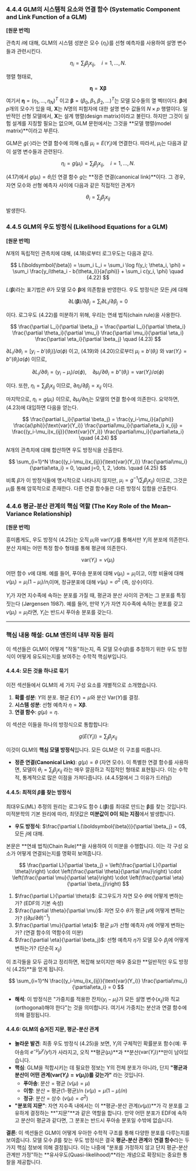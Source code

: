 ### **4.4.4 GLM의 시스템적 요소와 연결 함수 (Systematic Component and Link Function of a GLM)**

**[원문 번역]**

관측치 $i$에 대해, GLM의 시스템 성분은 모수 $\{\eta_i\}$를 선형 예측자를 사용하여 설명 변수들과 관련시킨다.

$$ \eta_i = \sum_j \beta_j x_{ij}, \quad i=1, \dots, N. $$

행렬 형태로,

$$ \boldsymbol{\eta} = \mathbf{X}\boldsymbol{\beta} $$

여기서 $\boldsymbol{\eta}=(\eta_1, \dots, \eta_N)^T$ 이고 $\boldsymbol{\beta}=(\beta_0, \beta_1, \beta_2, \dots)^T$는 모델 모수들의 열 벡터이다. $\boldsymbol{\beta}$에 $p$개의 모수가 있을 때, $\mathbf{X}$는 $N$명의 피험자에 대한 설명 변수 값들의 $N \times p$ 행렬이다. 일반적인 선형 모델에서, $\mathbf{X}$는 설계 행렬(design matrix)이라고 불린다. 하지만 그것이 실험 설계를 지칭할 필요는 없으며, GLM 문헌에서는 그것을 **모델 행렬(model matrix)**이라고 부른다.

GLM은 $g(\cdot)$라는 연결 함수에 의해 $\eta_i$를 $\mu_i=E(Y_i)$에 연결한다. 따라서, $\mu_i$는 다음과 같이 설명 변수들과 관련된다.

$$ \eta_i = g(\mu_i) = \sum_j \beta_j x_{ij}, \quad i=1, \dots, N. $$

(4.17)에서 $g(\mu_i)=\theta_i$인 연결 함수 $g$는 **정준 연결(canonical link)**이다. 그 경우, 자연 모수와 선형 예측자 사이에 다음과 같은 직접적인 관계가

$$ \theta_i = \sum_j \beta_j x_{ij} $$

발생한다.

### **4.4.5 GLM의 우도 방정식 (Likelihood Equations for a GLM)**

**[원문 번역]**

$N$개의 독립적인 관측치에 대해, (4.18)로부터 로그우도는 다음과 같다.

$$ L(\boldsymbol{\beta}) = \sum_i L_i = \sum_i \log f(y_i; \theta_i, \phi) = \sum_i \frac{y_i\theta_i - b(\theta_i)}{a(\phi)} + \sum_i c(y_i, \phi) \quad (4.22) $$

$L(\boldsymbol{\beta})$라는 표기법은 $\theta$가 모델 모수 $\boldsymbol{\beta}$에 의존함을 반영한다. 우도 방정식은 모든 $j$에 대해

$$ \partial L(\boldsymbol{\beta}) / \partial \beta_j = \sum_i \partial L_i / \partial \beta_j = 0 $$

이다. 로그우도 (4.22)를 미분하기 위해, 우리는 연쇄 법칙(chain rule)을 사용한다.

$$ \frac{\partial L_i}{\partial \beta_j} = \frac{\partial L_i}{\partial \theta_i} \frac{\partial \theta_i}{\partial \mu_i} \frac{\partial \mu_i}{\partial \eta_i} \frac{\partial \eta_i}{\partial \beta_j} \quad (4.23) $$

$\partial L_i / \partial \theta_i = [y_i - b'(\theta_i)]/a(\phi)$ 이고, (4.19)와 (4.20)으로부터 $\mu_i=b'(\theta_i)$ 와 $\text{var}(Y_i)=b''(\theta_i)a(\phi)$ 이므로,

$$ \partial L_i / \partial \theta_i = (y_i - \mu_i)/a(\phi), \quad \partial \mu_i / \partial \theta_i = b''(\theta_i) = \text{var}(Y_i)/a(\phi) $$

이다. 또한, $\eta_i = \sum_j \beta_j x_{ij}$ 이므로, $\partial \eta_i / \partial \beta_j = x_{ij}$ 이다.

마지막으로, $\eta_i=g(\mu_i)$ 이므로, $\partial \mu_i / \partial \eta_i$는 모델의 연결 함수에 의존한다. 요약하면, (4.23)에 대입하면 다음을 얻는다.

$$ \frac{\partial L_i}{\partial \beta_j} = \frac{y_i-\mu_i}{a(\phi)} \frac{a(\phi)}{\text{var}(Y_i)} \frac{\partial\mu_i}{\partial\eta_i} x_{ij} = \frac{(y_i-\mu_i)x_{ij}}{\text{var}(Y_i)} \frac{\partial\mu_i}{\partial\eta_i} \quad (4.24) $$

$N$개의 관측치에 대해 합산하면 우도 방정식을 산출한다.

$$ \sum_{i=1}^N \frac{(y_i-\mu_i)x_{ij}}{\text{var}(Y_i)} \frac{\partial\mu_i}{\partial\eta_i} = 0, \quad j=0, 1, 2, \dots. \quad (4.25) $$

비록 $\beta$가 이 방정식들에 명시적으로 나타나지 않지만, $\mu_i = g^{-1}(\sum_j \beta_j x_{ij})$ 이므로, 그것은 $\mu_i$를 통해 암묵적으로 존재한다. 다른 연결 함수들은 다른 방정식 집합을 산출한다.

### **4.4.6 평균-분산 관계의 핵심 역할 (The Key Role of the Mean–Variance Relationship)**

**[원문 번역]**

흥미롭게도, 우도 방정식 (4.25)는 오직 $\mu_i$와 $\text{var}(Y_i)$를 통해서만 $Y_i$의 분포에 의존한다. 분산 자체는 어떤 특정 함수 형태를 통해 평균에 의존한다.

$$ \text{var}(Y_i) = v(\mu_i) $$

어떤 함수 $v$에 대해. 예를 들어, 푸아송 분포에 대해 $v(\mu_i)=\mu_i$이고, 이항 비율에 대해 $v(\mu_i)=\mu_i(1-\mu_i)/n_i$이며, 정규분포에 대해 $v(\mu_i)=\sigma^2$ (즉, 상수)이다.

$Y_i$가 자연 지수족에 속하는 분포를 가질 때, 평균과 분산 사이의 관계는 그 분포를 특징짓는다 (Jørgensen 1987). 예를 들어, 만약 $Y_i$가 자연 지수족에 속하는 분포를 갖고 $v(\mu_i)=\mu_i$라면, $Y_i$는 반드시 푸아송 분포를 갖는다.

---

### **핵심 내용 해설: GLM 엔진의 내부 작동 원리**

이 섹션들은 GLM이 어떻게 "작동"하는지, 즉 모델 모수($\beta$)를 추정하기 위한 우도 방정식이 어떻게 유도되는지를 보여주는 수학적 핵심부입니다.

#### **4.4.4: 모든 것을 하나로 묶기**

이전 섹션들에서 GLM의 세 가지 구성 요소를 개별적으로 소개했습니다.
1.  **확률 성분**: $Y$의 분포. 평균 $E(Y)=\mu$와 분산 $\text{Var}(Y)$를 결정.
2.  **시스템 성분**: 선형 예측자 $\eta = \mathbf{X}\boldsymbol{\beta}$.
3.  **연결 함수**: $g(\mu) = \eta$.

이 섹션은 이들을 하나의 방정식으로 통합합니다:

$$ g(E(Y_i)) = \sum_j \beta_j x_{ij} $$

이것이 GLM의 **핵심 모델 방정식**입니다. 모든 GLM은 이 구조를 따릅니다.

*   **정준 연결(Canonical Link)**: $g(\mu)=\theta$ (자연 모수). 이 특별한 연결 함수를 사용하면, 모델이 $\theta_i = \sum_j \beta_j x_{ij}$ 라는 매우 깔끔하고 직접적인 형태로 표현됩니다. 이는 수학적, 통계적으로 많은 이점을 가져다줍니다. (4.4.5절에서 그 이유가 드러남)

#### **4.4.5: 최적의 $\beta$를 찾는 방정식**

최대우도(ML) 추정의 원리는 로그우도 함수 $L(\boldsymbol{\beta})$를 최대로 만드는 $\boldsymbol{\beta}$를 찾는 것입니다. 미적분학의 기본 원리에 따라, 최댓값은 **미분값이 0이 되는 지점**에서 발생합니다.

*   **우도 방정식**: $\frac{\partial L(\boldsymbol{\beta})}{\partial \beta_j} = 0$, 모든 $j$에 대해.

본문은 **연쇄 법칙(Chain Rule)**을 사용하여 이 미분을 수행합니다. 이는 각 구성 요소가 어떻게 연결되는지를 명확히 보여줍니다.

$$ \frac{\partial L}{\partial \beta_j} = \left(\frac{\partial L}{\partial \theta}\right) \cdot \left(\frac{\partial \theta}{\partial \mu}\right) \cdot \left(\frac{\partial \mu}{\partial \eta}\right) \cdot \left(\frac{\partial \eta}{\partial \beta_j}\right) $$

1.  $\frac{\partial L}{\partial \theta}$: 로그우도가 자연 모수 $\theta$에 어떻게 변하는가? (EDF의 기본 속성)
2.  $\frac{\partial \theta}{\partial \mu}$: 자연 모수 $\theta$가 평균 $\mu$에 어떻게 변하는가? ($(\partial\mu/\partial\theta)^{-1}$)
3.  $\frac{\partial \mu}{\partial \eta}$: 평균 $\mu$가 선형 예측자 $\eta$에 어떻게 변하는가? (연결 함수의 역함수의 미분)
4.  $\frac{\partial \eta}{\partial \beta_j}$: 선형 예측자 $\eta$가 모델 모수 $\beta_j$에 어떻게 변하는가? (단순히 $x_{ij}$)

이 조각들을 모두 곱하고 정리하면, 복잡해 보이지만 매우 중요한 **일반적인 우도 방정식 (4.25)**을 얻게 됩니다.

$$ \sum_{i=1}^N \frac{(y_i-\mu_i)x_{ij}}{\text{var}(Y_i)} \frac{\partial\mu_i}{\partial\eta_i} = 0 $$

*   **해석**: 이 방정식은 "가중치를 적용한 잔차($y_i-\mu_i$)가 모든 설명 변수($x_{ij}$)와 직교(orthogonal)해야 한다"는 것을 의미합니다. 여기서 가중치는 분산과 연결 함수에 의해 결정됩니다.

#### **4.4.6: GLM의 숨겨진 지문, 평균-분산 관계**

*   **놀라운 발견**: 최종 우도 방정식 (4.25)을 보면, $Y_i$의 구체적인 확률분포 함수(예: 푸아송의 $e^{-\mu}\mu^y/y!$)가 사라지고, 오직 **평균($\mu_i$)**과 **분산($\text{var}(Y_i)$)**만이 남아있습니다.
*   **핵심**: GLM을 적합시키는 데 필요한 정보는 Y의 전체 분포가 아니라, 단지 **"평균과 분산이 어떤 관계($\text{var}(Y_i)=v(\mu_i)$)를 갖는가"** 라는 것입니다.
    *   **푸아송**: 분산 = 평균 ($v(\mu)=\mu$)
    *   **이항**: 분산 = 평균(1-평균)/n ($v(\mu)=\mu(1-\mu)/n$)
    *   **정규**: 분산 = 상수 ($v(\mu)=\sigma^2$)
*   **"분포의 지문"**: 자연 지수족 내에서는 이 **평균-분산 관계($v(\mu)$)**가 각 분포를 고유하게 결정하는 **"지문"**과 같은 역할을 합니다. 만약 어떤 분포가 EDF에 속하고 분산이 평균과 같다면, 그 분포는 반드시 푸아송 분포일 수밖에 없습니다.

**결론**: 이 섹션들은 GLM이 어떻게 우아한 수학적 구조를 통해 다양한 분포를 다루는지를 보여줍니다. 모델 모수 $\beta$를 찾는 우도 방정식은 결국 **평균-분산 관계**와 **연결 함수**라는 두 가지 핵심 정보에 의해 결정됩니다. 이는 나중에 "분포를 가정하지 않고 단지 평균-분산 관계만 가정"하는 **유사우도(Quasi-likelihood)**라는 개념으로 확장되는 중요한 통찰을 제공합니다.
